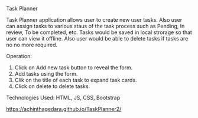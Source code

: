 Task Planner

Task Planner application allows user to create new user tasks. Also user can assign tasks to various staus of the task process such as Pending, In review, To be completed, etc. Tasks would be saved in local strorage so that user can view it offline. Also user would be able to delete tasks if tasks are no no more required.

Operation:
1) Click on Add new task button to reveal the form.
2) Add tasks using the form.
3) Clik on the title of each task to expand task cards.
4) Click on delete to delete tasks.

Technologies Used:
HTML, JS, CSS, Bootstrap

 https://achinthagedara.github.io/TaskPlanner2/

